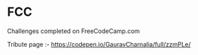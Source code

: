 # FCC
Challenges completed on FreeCodeCamp.com

Tribute page :- https://codepen.io/GauravCharnalia/full/zzmPLe/